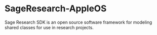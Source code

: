 # SageResearch-AppleOS
Sage Research SDK is an open source software framework for modeling shared classes for use in research projects.
